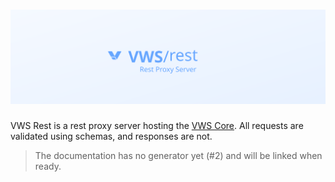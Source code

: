 <h1 align="center"><img src="https://raw.githubusercontent.com/vklassws/meta/main/static/banners/dist/rest.svg" alt="VWS Rest - Rest Proxy Server"></h1>

VWS Rest is a rest proxy server hosting the [VWS Core](https://github.com/vklassws/core). All requests are validated using schemas, and responses are not.

> The documentation has no generator yet (#2) and will be linked when ready. 
